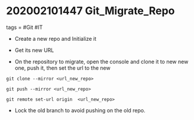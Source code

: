 # 202002101447 Git_Migrate_Repo
tags = #Git #IT


* Create a new repo and Initialize it

* Get its new URL

* On the repository to migrate, open the console and clone it to new new one, push it, then set the url to the new

`git clone --mirror <url_new_repo>`

`git push --mirror <url_new_repo>`

`git remote set-url origin  <url_new_repo>`

* Lock the old branch to avoid pushing on the old repo.
